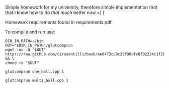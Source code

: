 Simple homework for my university, therefore simple implementation (not that I know how to do *that much* better now =) )

Homework requirements found in requirements.pdf.

To compile and run use:

    DIR_IN_PATH=~/bin
    OUT="$DIR_IN_PATH"/glutcomprun
    wget -nc -O "$OUT" https://raw.github.com/cirosantilli/bash/ae0473cc9c29f98dfc0f02224c1f2b0b03b4b3f2/glutcomprun && \
    chmod +x "$OUT"

    glutcomprun one_ball.cpp 1

    glutcomprun multi_ball.cpp 1
